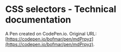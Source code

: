 # CSS selectors - Technical documentation

A Pen created on CodePen.io. Original URL: [https://codepen.io/bofmar/pen/mdPrpyz](https://codepen.io/bofmar/pen/mdPrpyz).


